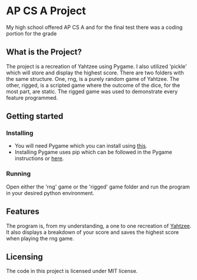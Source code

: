 # AP CS A Project
My high school offered AP CS A and for the final test there was a coding portion for the grade


## What is the Project?
The project is a recreation of Yahtzee using Pygame. I also utilized 'pickle' which will store and display the highest score. There are two folders with the same structure. One, rng, is a purely random game of Yahtzee. The other, rigged, is a scripted game where the outcome of the dice, for the most part, are static. The rigged game was used to demonstrate every feature programmed.


## Getting started
### Installing
- You will need Pygame which you can install using [this](https://www.pygame.org/wiki/GettingStarted). <br>
- Installing Pygame uses pip which can be followed in the Pygame instructions or [here](https://pip.pypa.io/en/stable/).

### Running
Open either the 'rng' game or the 'rigged' game folder and run the program in your desired python environment.


## Features
The program is, from my understanding, a one to one recreation of [Yahtzee](https://grail.sourceforge.net/demo/yahtzee/rules.html). It also displays a breakdown of your score and saves the highest score when playing the rng game. 


## Licensing
The code in this project is licensed under MIT license.
